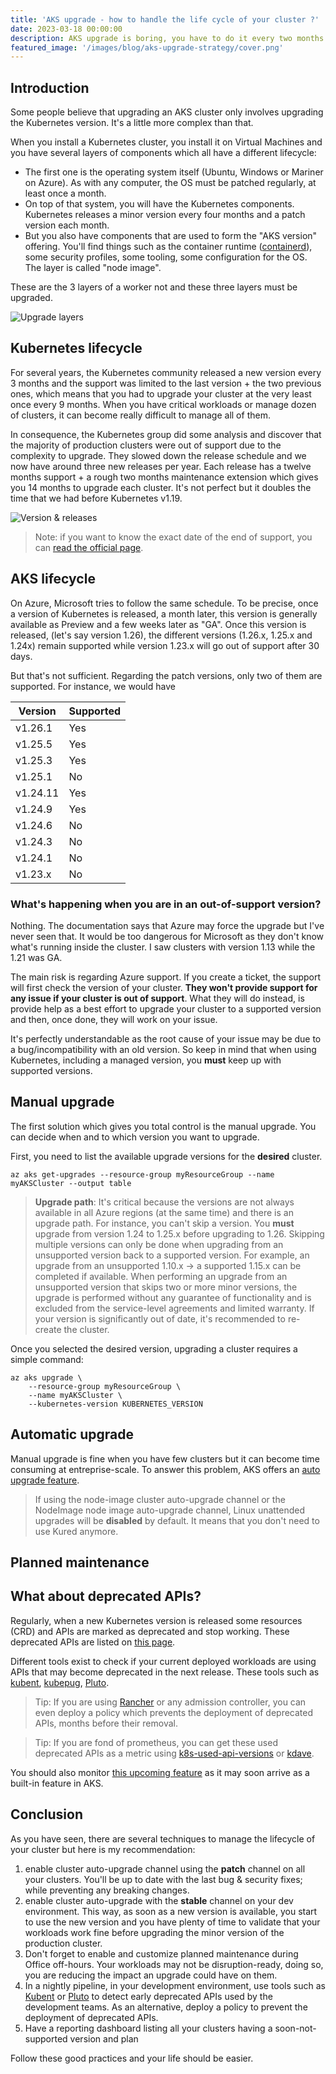 ```yaml
---
title: 'AKS upgrade - how to handle the life cycle of your cluster ?'
date: 2023-03-18 00:00:00
description: AKS upgrade is boring, you have to do it every two months. Trying to figure out how to do it easily?
featured_image: '/images/blog/aks-upgrade-strategy/cover.png'
---
```


## Introduction

Some people believe that upgrading an AKS cluster only involves upgrading the Kubernetes version. It's a little more complex than that.

When you install a Kubernetes cluster, you install it on Virtual Machines and you have several layers of components which all have a different lifecycle:

- The first one is the operating system itself (Ubuntu, Windows or Mariner on Azure). As with any computer, the OS must be patched regularly, at least once a month.
- On top of that system, you will have the Kubernetes components. Kubernetes releases a minor version every four months and a patch version each month.
- But you also have components that are used to form the "AKS version" offering. You'll find things such as the container runtime ([containerd](https://containerd.io/)), some security profiles, some tooling, some configuration for the OS. The layer is called "node image".

These are the 3 layers of a worker not and these three layers must be upgraded.

![Upgrade layers](../images/blog/aks-upgrade-strategy/upgrade%20layer.png)

## Kubernetes lifecycle

For several years, the Kubernetes community released a new version every 3 months and the support was limited to the last version + the two previous ones, which means that you had to upgrade your cluster at the very least once every 9 months. When you have critical workloads or manage dozen of clusters, it can become really difficult to manage all of them.

In consequence, the Kubernetes group did some analysis and discover that the majority of production clusters were out of support due to the complexity to upgrade. They slowed down the release schedule and we now have around three new releases per year. Each release has a twelve months support + a rough two months maintenance extension which gives you 14 months to upgrade each cluster. It's not perfect but it doubles the time that we had before Kubernetes v1.19.

![Version & releases](../images/blog/aks-upgrade-strategy/version.png)

> Note: if you want to know the exact date of the end of support, you can [read the official page](https://kubernetes.io/releases/patch-releases/#support-period).

## AKS lifecycle

On Azure, Microsoft tries to follow the same schedule. To be precise, once a version of Kubernetes is released, a month later, this version is generally available as Preview and a few weeks later as "GA". Once this version is released, (let's say version 1.26), the different versions (1.26.x, 1.25.x and 1.24x) remain supported while version 1.23.x will go out of support after 30 days.

But that's not sufficient. Regarding the patch versions, only two of them are supported. For instance, we would have

| Version  | Supported |
|---|---|
| v1.26.1 | Yes |
| v1.25.5 | Yes |
| v1.25.3 | Yes |
| v1.25.1 | No |
| v1.24.11 | Yes |
| v1.24.9 | Yes|
| v1.24.6 | No |
| v1.24.3 | No |
| v1.24.1 | No |
| v1.23.x | No |

### What's happening when you are in an out-of-support version?

Nothing. The documentation says that Azure may force the upgrade but I've never seen that. It would be too dangerous for Microsoft as they don't know what's running inside the cluster. I saw clusters with version 1.13 while the 1.21 was GA.

The main risk is regarding Azure support. If you create a ticket, the support will first check the version of your cluster. **They won't provide support for any issue if your cluster is out of support**.
What they will do instead, is provide help as a best effort to upgrade your cluster to a supported version and then, once done, they will work on your issue.

It's perfectly understandable as the root cause of your issue may be due to a bug/incompatibility with an old version. So keep in mind that when using Kubernetes, including a managed version, you **must** keep up with supported versions.

## Manual upgrade

The first solution which gives you total control is the manual upgrade. You can decide when and to which version you want to upgrade.

First, you need to list the available upgrade versions for the **desired** cluster.

```cli
az aks get-upgrades --resource-group myResourceGroup --name myAKSCluster --output table
```

> **Upgrade path**: It's critical because the versions are not always available in all Azure regions (at the same time) and there is an upgrade path. For instance, you can't skip a version. You **must** upgrade from version 1.24 to 1.25.x before upgrading to 1.26.
Skipping multiple versions can only be done when upgrading from an unsupported version back to a supported version. For example, an upgrade from an unsupported 1.10.x -> a supported 1.15.x can be completed if available. When performing an upgrade from an unsupported version that skips two or more minor versions, the upgrade is performed without any guarantee of functionality and is excluded from the service-level agreements and limited warranty. If your version is significantly out of date, it's recommended to re-create the cluster.

Once you selected the desired version, upgrading a cluster requires a simple command:

```cli
az aks upgrade \
    --resource-group myResourceGroup \
    --name myAKSCluster \
    --kubernetes-version KUBERNETES_VERSION
```

## Automatic upgrade

Manual upgrade is fine when you have few clusters but it can become time consuming at entreprise-scale. To answer this problem, AKS offers an [auto upgrade feature](https://learn.microsoft.com/fr-fr/azure/aks/auto-upgrade-cluster).

> If using the node-image cluster auto-upgrade channel or the NodeImage node image auto-upgrade channel, Linux unattended upgrades will be **disabled** by default. It means that you don't need to use Kured anymore.

## Planned maintenance

## What about deprecated APIs?

Regularly, when a new Kubernetes version is released some resources (CRD) and APIs are marked as deprecated and stop working. These deprecated APIs are listed on [this page](https://kubernetes.io/docs/reference/using-api/deprecation-guide/).

Different tools exist to check if your current deployed workloads are using APIs that may become deprecated in the next release. These tools such as [kubent](https://github.com/doitintl/kube-no-trouble), [kubepug](https://github.com/rikatz/kubepug), [Pluto](https://github.com/FairwindsOps/pluto).

> Tip: If you are using [Rancher](https://github.com/kubewarden/deprecated-api-versions-policy/) or any admission controller, you can even deploy a policy which prevents the deployment of deprecated APIs, months before their removal.

> Tip: If you are fond of prometheus, you can get these used deprecated APIs as a metric using [k8s-used-api-versions](https://github.com/wayfair-incubator/k8s-used-api-versions) or [kdave](https://github.com/wayfair-incubator/kdave).

You should also monitor [this upcoming feature](https://github.com/Azure/AKS/issues/3203) as it may soon arrive as a built-in feature in AKS.

## Conclusion

As you have seen, there are several techniques to manage the lifecycle of your cluster but here is my recommendation:

1. enable cluster auto-upgrade channel using the **patch** channel on all your clusters. You'll be up to date with the last bug & security fixes; while preventing any breaking changes.
2. enable cluster auto-upgrade with the **stable** channel on your dev environment. This way, as soon as a new version is available, you start to use the new version and you have plenty of time to validate that your workloads work fine before upgrading the minor version of the production cluster.
3. Don't forget to enable and customize planned maintenance during Office off-hours. Your workloads may not be disruption-ready, doing so, you are reducing the impact an upgrade could have on them.
4. In a nightly pipeline, in your development environment, use tools such as [Kubent](https://github.com/doitintl/kube-no-trouble) or [Pluto](https://github.com/FairwindsOps/pluto) to detect early deprecated APIs used by the development teams. As an alternative, deploy a policy to prevent the deployment of deprecated APIs.
5. Have a reporting dashboard listing all your clusters having a soon-not-supported version and plan

Follow these good practices and your life should be easier.
